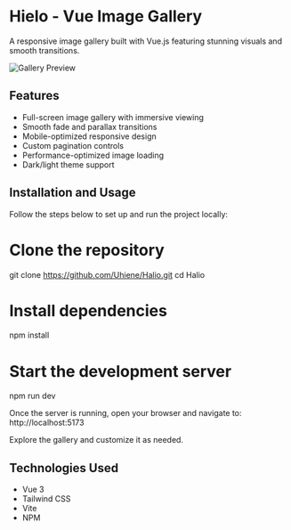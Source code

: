 # Hielo - Vue Image Gallery

A responsive image gallery built with Vue.js featuring stunning visuals and smooth transitions.

![Gallery Preview](./screenshots/demo.gif)

## Features

- Full-screen image gallery with immersive viewing  
- Smooth fade and parallax transitions  
- Mobile-optimized responsive design  
- Custom pagination controls  
- Performance-optimized image loading  
- Dark/light theme support

## Installation and Usage

Follow the steps below to set up and run the project locally:


# Clone the repository
git clone https://github.com/Uhiene/Halio.git
cd Halio

# Install dependencies
npm install

# Start the development server
npm run dev


Once the server is running, open your browser and navigate to:
http://localhost:5173

Explore the gallery and customize it as needed.

## Technologies Used

- Vue 3  
- Tailwind CSS  
- Vite  
- NPM